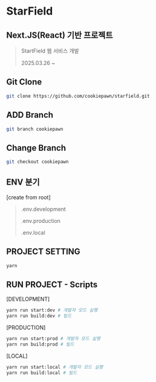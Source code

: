 # StarField

## Next.JS(React) 기반 프로젝트
> StartField 웹 서비스 개발
>
> 2025.03.26 ~



## Git Clone
```bash
git clone https://github.com/cookiepawn/starfield.git
```

## ADD Branch
```bash
git branch cookiepawn
```

## Change Branch
```bash
git checkout cookiepawn
```





## ENV 분기

[create from root]
> .env.development
> 
> .env.production
>
> .env.local


## PROJECT SETTING
```bash
yarn
```


## RUN PROJECT - Scripts
[DEVELOPMENT]
```bash
yarn run start:dev # 개발자 모드 실행
yarn run build:dev # 빌드
```

[PRODUCTION]
```bash
yarn run start:prod # 개발자 모드 실행
yarn run build:prod # 빌드
```

[LOCAL]
```bash
yarn run start:local # 개발자 모드 실행
yarn run build:local # 빌드
```
